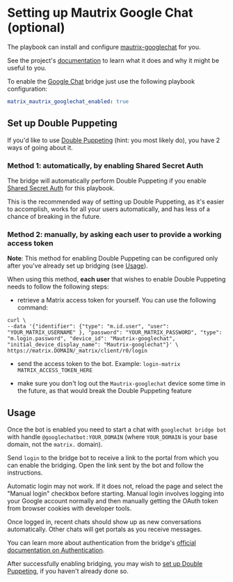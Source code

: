 # Setting up Mautrix Google Chat (optional)

The playbook can install and configure [mautrix-googlechat](https://github.com/mautrix/googlechat) for you.

See the project's [documentation](https://docs.mau.fi/bridges/python/googlechat/index.html) to learn what it does and why it might be useful to you.

To enable the [Google Chat](https://chat.google.com/) bridge just use the following playbook configuration:


```yaml
matrix_mautrix_googlechat_enabled: true
```


## Set up Double Puppeting

If you'd like to use [Double Puppeting](https://docs.mau.fi/bridges/general/double-puppeting.html) (hint: you most likely do), you have 2 ways of going about it.

### Method 1: automatically, by enabling Shared Secret Auth

The bridge will automatically perform Double Puppeting if you enable [Shared Secret Auth](configuring-playbook-shared-secret-auth.md) for this playbook.

This is the recommended way of setting up Double Puppeting, as it's easier to accomplish, works for all your users automatically, and has less of a chance of breaking in the future.


### Method 2: manually, by asking each user to provide a working access token

**Note**: This method for enabling Double Puppeting can be configured only after you've already set up bridging (see [Usage](#usage)).

When using this method, **each user** that wishes to enable Double Puppeting needs to follow the following steps:

- retrieve a Matrix access token for yourself. You can use the following command:

```
curl \
--data '{"identifier": {"type": "m.id.user", "user": "YOUR_MATRIX_USERNAME" }, "password": "YOUR_MATRIX_PASSWORD", "type": "m.login.password", "device_id": "Mautrix-googlechat", "initial_device_display_name": "Mautrix-googlechat"}' \
https://matrix.DOMAIN/_matrix/client/r0/login
```

- send the access token to the bot. Example: `login-matrix MATRIX_ACCESS_TOKEN_HERE`

- make sure you don't log out the `Mautrix-googlechat` device some time in the future, as that would break the Double Puppeting feature


## Usage

Once the bot is enabled you need to start a chat with `googlechat bridge bot` with handle `@googlechatbot:YOUR_DOMAIN` (where `YOUR_DOMAIN` is your base domain, not the `matrix.` domain).

Send `login` to the bridge bot to receive a link to the portal from which you can enable the bridging. Open the link sent by the bot and follow the instructions.

Automatic login may not work. If it does not, reload the page and select the "Manual login" checkbox before starting. Manual login involves logging into your Google account normally and then manually getting the OAuth token from browser cookies with developer tools.

Once logged in, recent chats should show up as new conversations automatically. Other chats will get portals as you receive messages.

You can learn more about authentication from the bridge's [official documentation on Authentication](https://docs.mau.fi/bridges/python/googlechat/authentication.html).

After successfully enabling bridging, you may wish to [set up Double Puppeting](#set-up-double-puppeting), if you haven't already done so.

